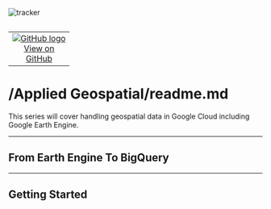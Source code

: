 ![tracker](https://us-central1-statmike-mlops-349915.cloudfunctions.net/tracking-pixel?path=statmike%2Fvertex-ai-mlops%2FApplied+Geospatial&file=readme.md)
<!--- header table --->
<table align="left">     
  <td style="text-align: center">
    <a href="https://github.com/statmike/vertex-ai-mlops/blob/main/Applied%20Geospatial/readme.md">
      <img src="https://cloud.google.com/ml-engine/images/github-logo-32px.png" alt="GitHub logo">
      <br>View on<br>GitHub
    </a>
  </td>
</table><br/><br/><br/><br/>

---
# /Applied Geospatial/readme.md

This series will cover handling geospatial data in Google Cloud including Google Earth Engine.


---
## From Earth Engine To BigQuery


---
## Getting Started